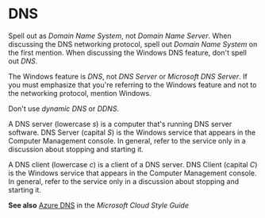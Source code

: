 # DNS

Spell out as *Domain Name System*, not *Domain Name Server*. When discussing the DNS networking protocol, spell out *Domain Name System* on the first mention. When discussing the Windows DNS feature, don't spell out *DNS*.

The Windows feature is *DNS*, not *DNS Server* or *Microsoft DNS Server*. If you must emphasize that you're referring to the Windows feature and not to the networking protocol, mention Windows.

Don't use *dynamic DNS* or *DDNS*.

A DNS server (lowercase *s*) is a computer that's running DNS server software. DNS Server (capital *S*)
is the Windows service that appears in the Computer Management console.
In general, refer to the service only in a discussion about
stopping and starting it.

A DNS client (lowercase *c*) is a client of a DNS server. DNS Client (capital *C*)
is the Windows service that appears in the Computer Management console.
In general, refer to the service only in a discussion about stopping
and starting it.

**See also** [Azure DNS](https://worldready.cloudapp.net/Styleguide/Read?id=2696&topicid=40745 "Azure DNS topic in the Cloud Style Guide") in the *Microsoft Cloud Style Guide*
